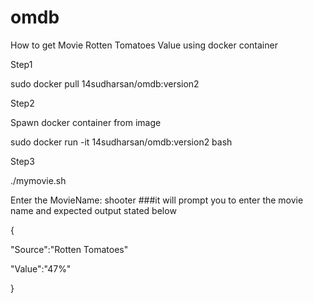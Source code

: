 # omdb

How to get Movie Rotten Tomatoes Value using docker container

Step1 

sudo docker pull 14sudharsan/omdb:version2



Step2

Spawn docker container from image

sudo docker run -it 14sudharsan/omdb:version2 bash



Step3

./mymovie.sh 

Enter the MovieName: shooter   ###it will prompt you to enter the movie name and expected output stated below

{

"Source":"Rotten Tomatoes"

"Value":"47%"

}




